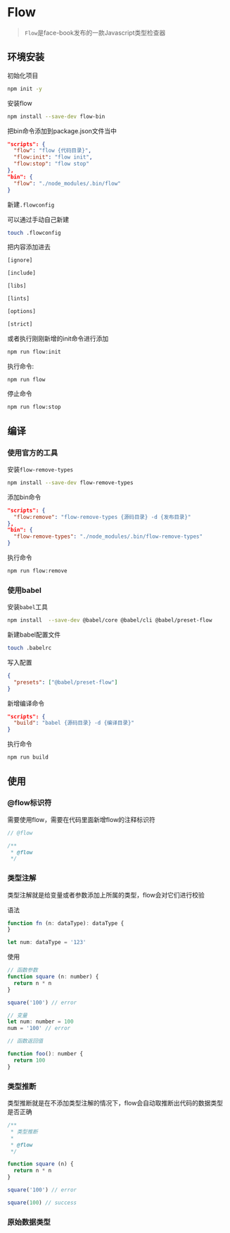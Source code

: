 # Flow

> `Flow`是face-book发布的一款Javascript类型检查器

## 环境安装

初始化项目

```bash
npm init -y
```

安装flow

```bash
npm install --save-dev flow-bin
```

把bin命令添加到package.json文件当中

```json
"scripts": {
  "flow": "flow {代码目录}",
  "flow:init": "flow init",
  "flow:stop": "flow stop"
},
"bin": {
  "flow": "./node_modules/.bin/flow"
}
```

新建`.flowconfig`

可以通过手动自己新建

```bash
touch .flowconfig
```

把内容添加进去

```bash
[ignore]

[include]

[libs]

[lints]

[options]

[strict]
```

或者执行刚刚新增的init命令进行添加

```bash
npm run flow:init
```

执行命令:

```js
npm run flow
```

停止命令

```bash
npm run flow:stop
```

## 编译

### 使用官方的工具

安装`flow-remove-types`

```bash
npm install --save-dev flow-remove-types 
```

添加bin命令

```json
"scripts": {
  "flow:remove": "flow-remove-types {源码目录} -d {发布目录}"
},
"bin": {
  "flow-remove-types": "./node_modules/.bin/flow-remove-types"
}
```

执行命令

```bash
npm run flow:remove
```

### 使用babel

安装`babel`工具

```bash
npm install  --save-dev @babel/core @babel/cli @babel/preset-flow
```

新建babel配置文件

```bash
touch .babelrc
```

写入配置

```json
{
  "presets": ["@babel/preset-flow"]
}
```

新增编译命令

```json
"scripts": {
  "build": "babel {源码目录} -d {编译目录}"
}
```

执行命令

```bash
npm run build
```

## 使用

### @flow标识符

需要使用flow，需要在代码里面新增flow的注释标识符

```js
// @flow

/**
 * @flow
 */
```

### 类型注解

类型注解就是给变量或者参数添加上所属的类型，flow会对它们进行校验

语法

```js
function fn (n: dataType): dataType {
}

let num: dataType = '123'
```

使用

```js
// 函数参数
function square (n: number) {
  return n * n
}

square('100') // error

// 变量
let num: number = 100
num = '100' // error

// 函数返回值

function foo(): number {
  return 100
}
```

### 类型推断

类型推断就是在不添加类型注解的情况下，flow会自动取推断出代码的数据类型是否正确

```js
/**
 * 类型推断
 *
 * @flow
 */

function square (n) {
  return n * n
}

square('100') // error

square(100) // success
```

### 原始数据类型

